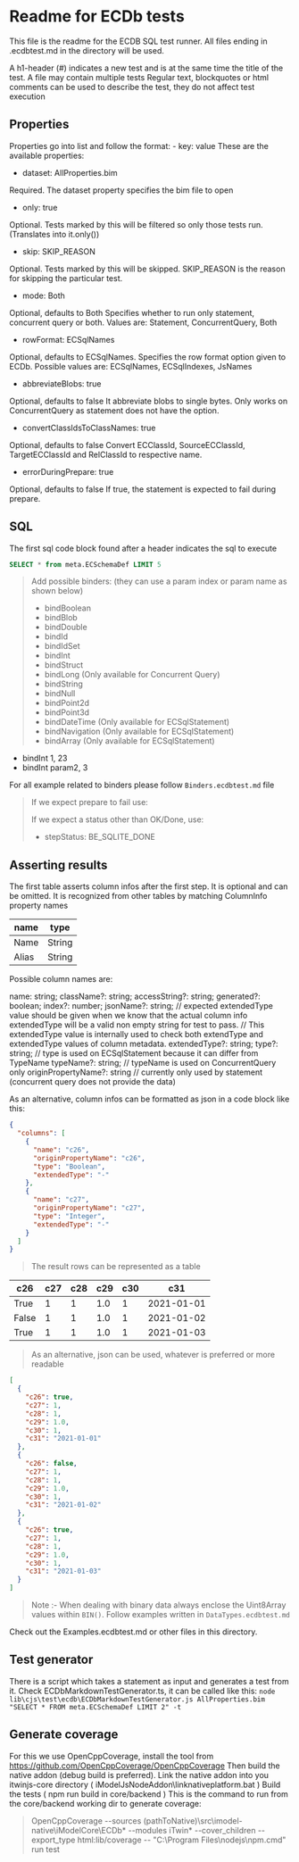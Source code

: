 # Readme for ECDb tests

This file is the readme for the ECDB SQL test runner. All files ending in .ecdbtest.md in the directory will be used.

A h1-header (#) indicates a new test and is at the same time the title of the test. A file may contain multiple tests
Regular text, blockquotes or html comments can be used to describe the test, they do not affect test execution

## Properties

Properties go into list and follow the format: - key: value
These are the available properties:

- dataset: AllProperties.bim

Required. The dataset property specifies the bim file to open

- only: true

Optional. Tests marked by this will be filtered so only those tests run. (Translates into it.only())

- skip: SKIP_REASON

Optional. Tests marked by this will be skipped. SKIP_REASON is the reason for skipping the particular test.

- mode: Both

Optional, defaults to Both
Specifies whether to run only statement, concurrent query or both. Values are: Statement, ConcurrentQuery, Both

- rowFormat: ECSqlNames

Optional, defaults to ECSqlNames.
Specifies the row format option given to ECDb. Possible values are: ECSqlNames, ECSqlIndexes, JsNames

- abbreviateBlobs: true

Optional, defaults to false
It abbreviate blobs to single bytes.
Only works on ConcurrentQuery as statement does not have the option.

- convertClassIdsToClassNames: true

Optional, defaults to false
Convert ECClassId, SourceECClassId, TargetECClassId and RelClassId to respective name.

- errorDuringPrepare: true

Optional, defaults to false
If true, the statement is expected to fail during prepare.

## SQL

The first sql code block found after a header indicates the sql to execute

```sql
SELECT * from meta.ECSchemaDef LIMIT 5
```

> Add possible binders:
> (they can use a param index or param name as shown below)
>
> - bindBoolean
> - bindBlob
> - bindDouble
> - bindId
> - bindIdSet
> - bindInt
> - bindStruct
> - bindLong (Only available for Concurrent Query)
> - bindString
> - bindNull
> - bindPoint2d
> - bindPoint3d
> - bindDateTime (Only available for ECSqlStatement)
> - bindNavigation (Only available for ECSqlStatement)
> - bindArray (Only available for ECSqlStatement)

- bindInt 1, 23
- bindInt param2, 3

For all example related to binders please follow `Binders.ecdbtest.md` file

> If we expect prepare to fail use:
>
> If we expect a status other than OK/Done, use:
>
> - stepStatus: BE_SQLITE_DONE

## Asserting results

The first table asserts column infos after the first step. It is optional and can be omitted. It is recognized from other tables by matching ColumnInfo property names

| name  | type   |
| ----- | ------ |
| Name  | String |
| Alias | String |

Possible column names are:

name: string;
className?: string;
accessString?: string;
generated?: boolean;
index?: number;
jsonName?: string;
// expected extendedType value should be given when we know that the actual column info extendedType will be a valid non empty string for test to pass.
// This extendedType value is internally used to check both extendType and extendedType values of column metadata.
extendedType?: string;
type?: string; // type is used on ECSqlStatement because it can differ from TypeName
typeName?: string; // typeName is used on ConcurrentQuery only
originPropertyName?: string // currently only used by statement (concurrent query does not provide the data)

As an alternative, column infos can be formatted as json in a code block like this:

```json
{
  "columns": [
    {
      "name": "c26",
      "originPropertyName": "c26",
      "type": "Boolean",
      "extendedType": "-"
    },
    {
      "name": "c27",
      "originPropertyName": "c27",
      "type": "Integer",
      "extendedType": "-"
    }
  ]
}
```

> The result rows can be represented as a table

| c26   | c27 | c28 | c29 | c30 | c31        |
| ----- | --- | --- | --- | --- | ---------- |
| True  | 1   | 1   | 1.0 | 1   | 2021-01-01 |
| False | 1   | 1   | 1.0 | 1   | 2021-01-02 |
| True  | 1   | 1   | 1.0 | 1   | 2021-01-03 |

> As an alternative, json can be used, whatever is preferred or more readable

```json
[
  {
    "c26": true,
    "c27": 1,
    "c28": 1,
    "c29": 1.0,
    "c30": 1,
    "c31": "2021-01-01"
  },
  {
    "c26": false,
    "c27": 1,
    "c28": 1,
    "c29": 1.0,
    "c30": 1,
    "c31": "2021-01-02"
  },
  {
    "c26": true,
    "c27": 1,
    "c28": 1,
    "c29": 1.0,
    "c30": 1,
    "c31": "2021-01-03"
  }
]
```

> Note :- When dealing with binary data always enclose the Uint8Array values within `BIN()`. Follow examples written in `DataTypes.ecdbtest.md`

Check out the Examples.ecdbtest.md or other files in this directory.

## Test generator

There is a script which takes a statement as input and generates a test from it.
Check ECDbMarkdownTestGenerator.ts, it can be called like this:
`node lib\cjs\test\ecdb\ECDbMarkdownTestGenerator.js AllProperties.bim "SELECT * FROM meta.ECSchemaDef LIMIT 2" -t`

## Generate coverage

For this we use OpenCppCoverage, install the tool from <https://github.com/OpenCppCoverage/OpenCppCoverage>
Then build the native addon (debug build is preferred).
Link the native addon into you itwinjs-core directory ( iModelJsNodeAddon\linknativeplatform.bat )
Build the tests ( npm run build in core/backend )
This is the command to run from the core/backend working dir to generate coverage:

> OpenCppCoverage --sources (pathToNative)\src\imodel-native\iModelCore\ECDb\* --modules iTwin* --cover_children --export_type html:lib/coverage -- "C:\Program Files\nodejs\npm.cmd" run test
